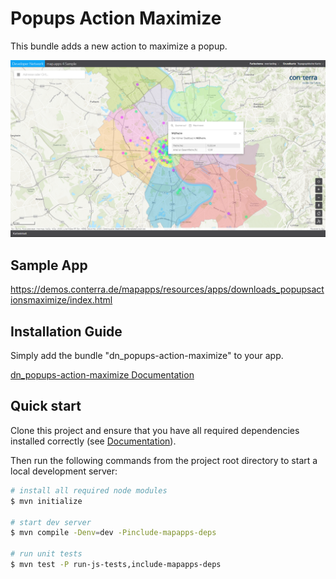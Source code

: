 # Popups Action Maximize

This bundle adds a new action to maximize a popup.

![Screenshot App](https://github.com/conterra/mapapps-popups-action-maximize/blob/main/screenshot.JPG)

## Sample App
https://demos.conterra.de/mapapps/resources/apps/downloads_popupsactionsmaximize/index.html

## Installation Guide

Simply add the bundle "dn_popups-action-maximize" to your app.

[dn_popups-action-maximize Documentation](https://github.com/conterra/mapapps-popups-action-maximize/tree/master/src/main/js/bundles/dn_popups-action-maximize)

## Quick start

Clone this project and ensure that you have all required dependencies installed correctly (see [Documentation](https://docs.conterra.de/en/mapapps/latest/developersguide/getting-started/set-up-development-environment.html)).

Then run the following commands from the project root directory to start a local development server:

```bash
# install all required node modules
$ mvn initialize

# start dev server
$ mvn compile -Denv=dev -Pinclude-mapapps-deps

# run unit tests
$ mvn test -P run-js-tests,include-mapapps-deps
```
